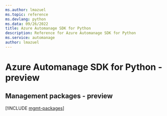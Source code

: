 ```yaml
---
ms.author: lmazuel
ms.topic: reference
ms.devlang: python
ms.data: 09/26/2022
title: Azure Automanage SDK for Python
description: Reference for Azure Automanage SDK for Python
ms.service: automanage
author: lmazuel
---
```

# Azure Automanage SDK for Python - preview

## Management packages - preview
[!INCLUDE [mgmt-packages](automanage-mgmt-index.md)]